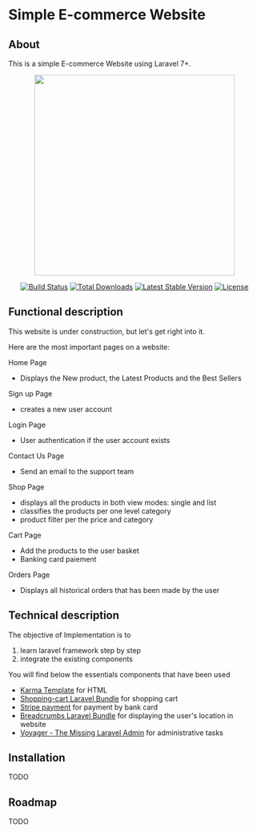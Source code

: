 # Simple E-commerce Website 

## About
This is a simple E-commerce Website using Laravel 7+. 

<p align="center"><img src="https://res.cloudinary.com/dtfbvvkyp/image/upload/v1566331377/laravel-logolockup-cmyk-red.svg" width="400"></p>

<p align="center">
<a href="https://travis-ci.org/laravel/framework"><img src="https://travis-ci.org/laravel/framework.svg" alt="Build Status"></a>
<a href="https://packagist.org/packages/laravel/framework"><img src="https://poser.pugx.org/laravel/framework/d/total.svg" alt="Total Downloads"></a>
<a href="https://packagist.org/packages/laravel/framework"><img src="https://poser.pugx.org/laravel/framework/v/stable.svg" alt="Latest Stable Version"></a>
<a href="https://packagist.org/packages/laravel/framework"><img src="https://poser.pugx.org/laravel/framework/license.svg" alt="License"></a>
</p>
 
## Functional description

This website is under construction, but let's get right into it. 

Here are the most important pages on a website:

Home Page 
* Displays the New product, the Latest Products and the Best Sellers
 
Sign up Page
* creates a new user account 

Login Page
* User authentication if the user account exists 

Contact Us Page
* Send an email to the support team 

Shop Page
* displays all the products in both view modes: single and list 
* classifies the products per one level category 
* product filter per the price and category

Cart Page
* Add the products to the user basket  
* Banking card paiement

Orders Page
* Displays all historical orders that has been made by the user 

## Technical description
The objective of Implementation is to
1. learn laravel framework step by step 
2. integrate the existing components 

You will find below the essentials components that have been used
- [Karma Template](https://colorlib.com/wp/template/karma/) for HTML
- [Shopping-cart Laravel Bundle](https://github.com/treeStoneIT/shopping-cart) for shopping cart 
- [Stripe payment](https://github.com/stripe/stripe-php) for payment by bank card
- [Breadcrumbs Laravel Bundle](https://github.com/davejamesmiller/laravel-breadcrumbs) for displaying the user's location in website
- [Voyager - The Missing Laravel Admin](https://github.com/the-control-group/voyager) for administrative tasks 

## Installation
TODO
## Roadmap
TODO
